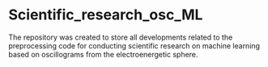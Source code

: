 # Scientific_research_osc_ML
The repository was created to store all developments related to the preprocessing code for conducting scientific research on machine learning based on oscillograms from the electroenergetic sphere.
